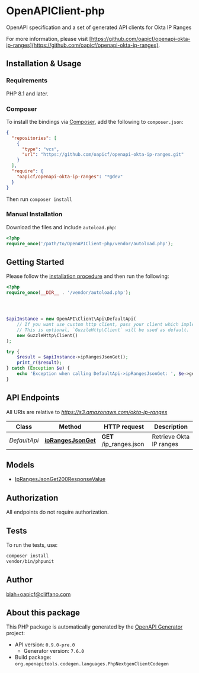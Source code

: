 # OpenAPIClient-php

OpenAPI specification and a set of generated API clients for Okta IP Ranges

For more information, please visit [https://github.com/oapicf/openapi-okta-ip-ranges](https://github.com/oapicf/openapi-okta-ip-ranges).

## Installation & Usage

### Requirements

PHP 8.1 and later.

### Composer

To install the bindings via [Composer](https://getcomposer.org/), add the following to `composer.json`:

```json
{
  "repositories": [
    {
      "type": "vcs",
      "url": "https://github.com/oapicf/openapi-okta-ip-ranges.git"
    }
  ],
  "require": {
    "oapicf/openapi-okta-ip-ranges": "*@dev"
  }
}
```

Then run `composer install`

### Manual Installation

Download the files and include `autoload.php`:

```php
<?php
require_once('/path/to/OpenAPIClient-php/vendor/autoload.php');
```

## Getting Started

Please follow the [installation procedure](#installation--usage) and then run the following:

```php
<?php
require_once(__DIR__ . '/vendor/autoload.php');




$apiInstance = new OpenAPI\Client\Api\DefaultApi(
    // If you want use custom http client, pass your client which implements `GuzzleHttp\ClientInterface`.
    // This is optional, `GuzzleHttp\Client` will be used as default.
    new GuzzleHttp\Client()
);

try {
    $result = $apiInstance->ipRangesJsonGet();
    print_r($result);
} catch (Exception $e) {
    echo 'Exception when calling DefaultApi->ipRangesJsonGet: ', $e->getMessage(), PHP_EOL;
}

```

## API Endpoints

All URIs are relative to *https://s3.amazonaws.com/okta-ip-ranges*

Class | Method | HTTP request | Description
------------ | ------------- | ------------- | -------------
*DefaultApi* | [**ipRangesJsonGet**](docs/Api/DefaultApi.md#iprangesjsonget) | **GET** /ip_ranges.json | Retrieve Okta IP ranges

## Models

- [IpRangesJsonGet200ResponseValue](docs/Model/IpRangesJsonGet200ResponseValue.md)

## Authorization
All endpoints do not require authorization.
## Tests

To run the tests, use:

```bash
composer install
vendor/bin/phpunit
```

## Author

blah+oapicf@cliffano.com

## About this package

This PHP package is automatically generated by the [OpenAPI Generator](https://openapi-generator.tech) project:

- API version: `0.9.0-pre.0`
    - Generator version: `7.6.0`
- Build package: `org.openapitools.codegen.languages.PhpNextgenClientCodegen`
